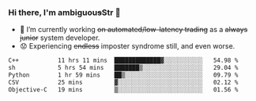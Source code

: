 ### Hi there, I'm ambiguou~~s~~Str 👋

<!--
**ambiguoustexture/ambiguoustexture** is a ✨ _special_ ✨ repository because its `README.md` (this file) appears on your GitHub profile.

Here are some ideas to get you started:
-->
- 🔭 I’m currently working ~~on automated/low-latency trading~~ as a ~~always junior~~ system developer.
- :worried: Experiencing ~~endless~~ imposter syndrome still, and even worse.

<!--START_SECTION:waka-->

```txt
C++           11 hrs 11 mins  █████████████▓░░░░░░░░░░░   54.98 %
sh            5 hrs 54 mins   ███████▒░░░░░░░░░░░░░░░░░   29.04 %
Python        1 hr 59 mins    ██▒░░░░░░░░░░░░░░░░░░░░░░   09.79 %
CSV           25 mins         ▓░░░░░░░░░░░░░░░░░░░░░░░░   02.12 %
Objective-C   19 mins         ▒░░░░░░░░░░░░░░░░░░░░░░░░   01.56 %
```

<!--END_SECTION:waka-->

